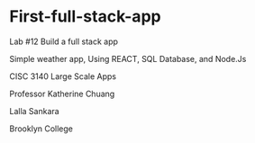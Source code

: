 # First-full-stack-app
Lab #12 Build a full stack app

Simple weather app, Using REACT, SQL Database, and Node.Js

CISC 3140 Large Scale Apps

Professor Katherine Chuang

Lalla Sankara

Brooklyn College
